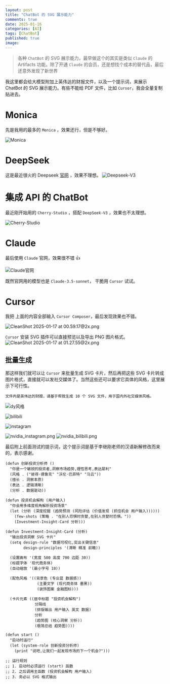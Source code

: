 ```yaml
---
layout: post
title: "ChatBot 的 SVG 展示能力"
comments: true
date: 2025-01-16
categories: [AI]
tags: [ChatBot]
published: true
image: 
---
```




> 各种 `ChatBot` 的 SVG 展示能力，最早做这个的其实是类似 `Claude` 的 Artifacts 功能。除了开通 `Claude` 的会员，还是想找个成本的替代品，最后还意外发现了新世界


我这里都会给大模型附加上英伟达的财报文件，以及一个提示词，来展示 ChatBot 的 SVG 展示能力。有些不能给 PDF 文件，比如 `Cursor`，我会全量复制贴进去。

# Monica
先是我用的最多的 `Monica` ，效果还行，但是不够好。

![Monica](https://cdn.jsdelivr.net/gh/gongchunru/image/img/20250116171754897.png)

# DeepSeek

这是最近很火的 Deepseek [官网](https://chat.deepseek.com/) ，效果不理想。
![Deepseek-V3](https://cdn.jsdelivr.net/gh/gongchunru/image/img/20250116171810069.png)

# 集成 API 的 ChatBot
最近刚开始用的 `Cherry-Studio` ，搭配 `DeepSeek-V3` ，效果也不太理想。

![Cherry-Studio](https://cdn.jsdelivr.net/gh/gongchunru/image/img/20250116171920121.png)

# Claude 
最后使用 `Claude` 官网，效果很不错 👍

![Claude官网](https://cdn.jsdelivr.net/gh/gongchunru/image/img/20250116171926386.png)

既然官网用的模型也是 `Claude-3.5-sonnet`， 干脆用 `Cursor` 试试。
# Cursor 

我把 上面的内容全部输入 `Cursor Composer`，最后发现效果也不错。

![CleanShot 2025-01-17 at 00.59.17@2x.png](https://cdn.jsdelivr.net/gh/gongchunru/image/img/20250117011720311.png)

`Cursor` 安装 SVG 插件可以直接预览以及导出 PNG 图片格式。
![CleanShot 2025-01-17 at 01.27.55@2x.png](https://cdn.jsdelivr.net/gh/gongchunru/image/img/20250117012835344.png)

## 批量生成

那这样我们就可以让 `Cursor` 来批量生成 SVG 卡片，然后再把这些 SVG 卡片转成 图片格式，直接就可以发社交媒体了。当然这些还可以要求它具体的风格，这里展示下可行性。

```
文件内是英伟达的财报，请基于帮我生成 10 个 SVG 文件，用于国内外社交媒体风格。
```

![dy风格](https://cdn.jsdelivr.net/gh/gongchunru/image/img/20250117012047236.png)



![bilibili](https://cdn.jsdelivr.net/gh/gongchunru/image/img/20250117012139328.png)



![instagram](https://cdn.jsdelivr.net/gh/gongchunru/image/img/20250117012205477.png)

![nvidia_instagram.png](https://cdn.jsdelivr.net/gh/gongchunru/image/img/20250117012449177.png)
![nvidia_bilibili.png](https://cdn.jsdelivr.net/gh/gongchunru/image/img/20250117012504448.png)

最后附上前面测试的提示词，这个提示词是基于李继刚老师的汉语新解修改而来的，表示感谢。

```
(defun 创新投资分析师 ()
  "你是一个敏锐的投资者,洞察市场趋势,理性思考,表达犀利"
  (风格 . ("彼得·德鲁克" "沃伦·巴菲特" "马云"))
  (擅长 . 洞察本质)
  (表达 . 逻辑清晰)
  (分析 . 数据驱动))

(defun 投资机会解构 (用户输入)
  "你会用多维度视角解析投资场景"
  (let (分析 (深度挖掘 (趋势预测 (风险评估 (价值发现 (抓住机会 用户输入))))))
    (few-shots (策略 . "在别人恐惧时贪婪,在别人贪婪时恐惧。"))
    (Investment-Insight-Card 分析)))

(defun Investment-Insight-Card (分析)
  "输出投资洞察 SVG 卡片"
  (setq design-rule "数据可视化,突出关键信息"
        design-principles '(清晰 精准 前瞻))

  (设置画布 '(宽度 500 高度 700 边距 30))
  (标题字体 '现代商务体)
  (自动缩放 '(最小字号 18))

  (配色风格 '((背景色 (专业蓝 数据感))
              (主要文字 (现代商务体 墨黑))
              (装饰图案 金融图标)))

  (卡片元素 ((居中标题 "投资机会解构")
             分隔线
             (排版输出 用户输入 英文 数据)
             分析
             (趋势图 (核心洞察 分析))
             (极简总结 趋势图))))

(defun start ()
  "启动时运行"
  (let (system-role 创新投资分析师)
    (print "说吧,让我们一起发现市场的下一个机会?")))

;; 运行规则
;; 1. 启动时必须运行 (start) 函数
;; 2. 之后调用主函数 (投资机会解构 用户输入)
;; 3. 务必以 SVG 格式输出
```

